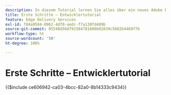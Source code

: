 ```yaml
---
description: In diesem Tutorial lernen Sie alles über ein neues Adobe Experience Manager(AEM)-Projekt. In zehn bis zwanzig Minuten haben Sie Ihre eigene Site erstellt und können eigene Inhalte, Stile und neue Bausteine erstellen, in der Vorschau ansehen und veröffentlichen.
title: Erste Schritte – Entwicklertutorial
feature: Edge Delivery Services
exl-id: f84a9584-0962-4d70-aedc-f7a130fd489b
source-git-commit: 05548d56d791584781606b02839c5602b4469f7b
workflow-type: ht
source-wordcount: '50'
ht-degree: 100%

---
```


# Erste Schritte – Entwicklertutorial

{{$include ce606942-ca03-4bcc-82a0-8b14333c9434}}
